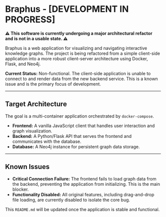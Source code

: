 # Braphus - [DEVELOPMENT IN PROGRESS]

**⚠️ This software is currently undergoing a major architectural refactor and is not in a usable state. ⚠️**

Braphus is a web application for visualizing and navigating interactive knowledge graphs. The project is being refactored from a simple client-side application into a more robust client-server architecture using Docker, Flask, and Neo4j.

**Current Status:** Non-functional. The client-side application is unable to connect to and render data from the new backend service. This is a known issue and is the primary focus of development.

---

## Target Architecture

The goal is a multi-container application orchestrated by `docker-compose`.

* **Frontend:** A vanilla JavaScript client that handles user interaction and graph visualization.
* **Backend:** A Python/Flask API that serves the frontend and communicates with the database.
* **Database:** A Neo4j instance for persistent graph data storage.

---

## Known Issues

* **Critical Connection Failure:** The frontend fails to load graph data from the backend, preventing the application from initializing. This is the main blocker.
* **Functionality Disabled:** All original features, including drag-and-drop file loading, are currently disabled to isolate the core bug.

This `README.md` will be updated once the application is stable and functional.